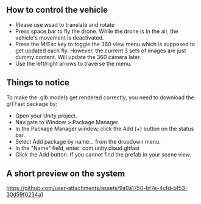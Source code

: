 ## How to control the vehicle
* Please use wsad to translate and rotate
* Press space bar to fly the drone. While the drone is in the air, the vehicle's movement is deactivated.
* Press the M/Esc key to toggle the 360 view menu which is supposed to get updated each fly. However, the current 3 sets of images are just dummy content. Will update the 360 camera later.
* Use the left/right arrows to traverse the menu.

## Things to notice
To make the .glb models get rendered correctly, you need to download the glTFast package by:
* Open your Unity project.
* Navigate to Window > Package Manager.
* In the Package Manager window, click the Add (+) button on the status bar.
* Select Add package by name... from the dropdown menu.
* In the "Name" field, enter: com.unity.cloud.gltfast
* Click the Add button.
If you cannot find the prefab in your scene view.

## A short preview on the system
https://github.com/user-attachments/assets/9a0a1750-bf7e-4cfd-bf53-30d59f6234a1


